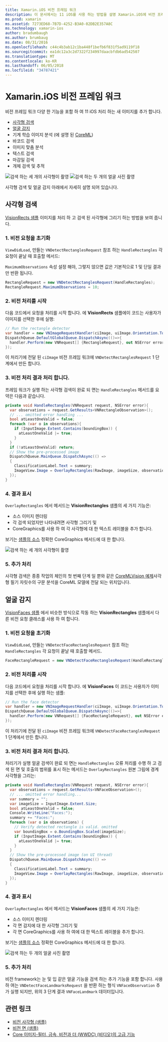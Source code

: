 ```yaml
---
title: Xamarin.iOS 비전 프레임 워크
description: 이 문서에서는 11 iOS를 사용 하는 방법을 설명 Xamarin.iOS에 비전 프레임 워크입니다. 사각형 검색에 설명 특히 검색 직면 하 고 있습니다.
ms.prod: xamarin
ms.assetid: 7273ED68-7B7D-4252-B3A0-02DB2E357A8C
ms.technology: xamarin-ios
author: bradumbaugh
ms.author: brumbaug
ms.date: 08/31/2016
ms.openlocfilehash: c44c4b3ab12c1ba448f1befb6f831f5ad9119f18
ms.sourcegitcommit: ea1dc12a3c2d7322f234997daacbfdb6ad542507
ms.translationtype: MT
ms.contentlocale: ko-KR
ms.lasthandoff: 06/05/2018
ms.locfileid: "34787421"
---
```

# <a name="vision-framework-in-xamarinios"></a>Xamarin.iOS 비전 프레임 워크

비전 프레임 워크 다양 한 기능을 포함 하 여 11 iOS 처리 하는 새 이미지를 추가 합니다.

- [사각형 검색](#rectangles)
- [얼굴 감지](#faces)
- 기계 학습 이미지 분석 (에 설명 된 [CoreML](~/ios/platform/introduction-to-ios11/coreml.md))
- 바코드 검색
- 이미지 맞춤 분석
- 텍스트 검색
- 마감일 검색
- 개체 검색 및 추적

![검색 하는 세 개의 사각형이 촬영](vision-images/found-rectangles-tiny.png) ![검색 하는 두 개의 얼굴 사진 촬영](vision-images/xamarin-home-faces-tiny.png)

사각형 검색 및 얼굴 감지 아래에서 자세히 설명 되어 있습니다.

<a name="rectangles" />

## <a name="rectangle-detection"></a>사각형 검색

[VisionRects 샘플](https://developer.xamarin.com/samples/monotouch/ios11/VisionRectangles/) 이미지를 처리 하 고 검색 된 사각형에 그리기 하는 방법을 보여 줍니다.

### <a name="1-initialize-the-vision-request"></a>1. 비전 요청을 초기화

`ViewDidLoad`, 만들는 `VNDetectRectanglesRequest` 참조 하는 `HandleRectangles` 각 요청이 끝날 때 호출할 메서드:

`MaximumObservations` 속성 설정 해야, 그렇지 않으면 값은 기본적으로 1 및 단일 결과만 반환 됩니다.

```csharp
RectangleRequest = new VNDetectRectanglesRequest(HandleRectangles);
RectangleRequest.MaximumObservations = 10;
```

### <a name="2-start-the-vision-processing"></a>2. 비전 처리를 시작

다음 코드에서 요청을 처리를 시작 합니다. 에 **VisionRects** 샘플에이 코드는 사용자가 이미지를 선택한 후에 실행:

```csharp
// Run the rectangle detector
var handler = new VNImageRequestHandler(ciImage, uiImage.Orientation.ToCGImagePropertyOrientation(), new VNImageOptions());
DispatchQueue.DefaultGlobalQueue.DispatchAsync(()=>{
  handler.Perform(new VNRequest[] {RectangleRequest}, out NSError error);
});
```

이 처리기에 전달 된 `ciImage` 비전 프레임 워크에 `VNDetectRectanglesRequest` 1 단계에서 만든 합니다.

### <a name="3-handle-the-results-of-vision-processing"></a>3. 비전 처리 결과 처리 합니다.

프레임 워크가 실행 하는 사각형 검색이 완료 되 면는 `HandleRectangles` 메서드를 요약은 다음과 같습니다.

```csharp
private void HandleRectangles(VNRequest request, NSError error){
  var observations = request.GetResults<VNRectangleObservation>();
  // ... omitted error handling ...
  bool atLeastOneValid = false;
  foreach (var o in observations){
    if (InputImage.Extent.Contains(boundingBox)) {
      atLeastOneValid |= true;
    }
  }
  if (!atLeastOneValid) return;
  // Show the pre-processed image
  DispatchQueue.MainQueue.DispatchAsync(() =>
  {
    ClassificationLabel.Text = summary;
    ImageView.Image = OverlayRectangles(RawImage, imageSize, observations);
  });
}
```

### <a name="4-display-the-results"></a>4. 결과 표시

`OverlayRectangles` 에서 메서드는 **VisionRectangles** 샘플의 세 가지 기능은:

- 소스 이미지 렌더링
- 각 검색 되었지만 나타내려면 사각형 그리기 및
- CoreGraphics를 사용 하 여 각 사각형에 대 한 텍스트 레이블을 추가 합니다.

보기는 [샘플의 소스](https://developer.xamarin.com/samples/monotouch/ios11/VisionRectangles/) 정확한 CoreGraphics 메서드에 대 한 합니다.

![검색 하는 세 개의 사각형이 촬영](vision-images/found-rectangles-phone-sml.png)

### <a name="5-further-processing"></a>5. 추가 처리

사각형 검색은 종종 작업의 체인의 첫 번째 단계 일 뿐와 같은 [CoreMLVision 예제](~/ios/platform/introduction-to-ios11/coreml.md#coremlvision)사각형 필기 자릿수의 구문 분석을 CoreML 모델에 전달 되는 위치입니다.


<a name="faces" />

## <a name="face-detection"></a>얼굴 감지

[VisionFaces 샘플](https://developer.xamarin.com/samples/monotouch/ios11/VisionFaces/) 에서 비슷한 방식으로 작동 하는 **VisionRectangles** 샘플에서 다른 비전 요청 클래스를 사용 하 여 합니다.

### <a name="1-initialize-the-vision-request"></a>1. 비전 요청을 초기화

`ViewDidLoad`, 만들는 `VNDetectFaceRectanglesRequest` 참조 하는 `HandleRectangles` 각 요청이 끝날 때 호출할 메서드.

```csharp
FaceRectangleRequest = new VNDetectFaceRectanglesRequest(HandleRectangles);
```

### <a name="2-start-the-vision-processing"></a>2. 비전 처리를 시작

다음 코드에서 요청을 처리를 시작 합니다. 에 **VisionFaces** 이 코드는 사용자가 이미지를 선택한 후에 실행 하는 샘플:

```csharp
// Run the face detector
var handler = new VNImageRequestHandler(ciImage, uiImage.Orientation.ToCGImagePropertyOrientation(), new VNImageOptions());
DispatchQueue.DefaultGlobalQueue.DispatchAsync(()=>{
  handler.Perform(new VNRequest[] {FaceRectangleRequest}, out NSError error);
});
```

이 처리기에 전달 된 `ciImage` 비전 프레임 워크에 `VNDetectFaceRectanglesRequest` 1 단계에서 만든 합니다.

### <a name="3-handle-the-results-of-vision-processing"></a>3. 비전 처리 결과 처리 합니다.

처리기가 실행 얼굴 검색이 완료 되 면는 `HandleRectangles` 오류 처리를 수행 하 고 검색 된 면 및 호출의 범위를 표시 하는 메서드는 `OverlayRectangles` 원본 그림에 경계 사각형을 그리는:

```csharp
private void HandleRectangles(VNRequest request, NSError error){
  var observations = request.GetResults<VNFaceObservation>();
  // ... omitted error handling...
  var summary = "";
  var imageSize = InputImage.Extent.Size;
  bool atLeastOneValid = false;
  Console.WriteLine("Faces:");
  summary += "Faces:";
  foreach (var o in observations) {
    // Verify detected rectangle is valid. omitted
    var boundingBox = o.BoundingBox.Scaled(imageSize);
    if (InputImage.Extent.Contains(boundingBox)) {
      atLeastOneValid |= true;
    }
  }
  // Show the pre-processed image (on UI thread)
  DispatchQueue.MainQueue.DispatchAsync(() =>
  {
    ClassificationLabel.Text = summary;
    ImageView.Image = OverlayRectangles(RawImage, imageSize, observations);
  });
}
```

### <a name="4-display-the-results"></a>4. 결과 표시

`OverlayRectangles` 에서 메서드는 **VisionFaces** 샘플의 세 가지 기능은:

- 소스 이미지 렌더링
- 각 면 감지에 대 한 사각형 그리기 및
- 각 면 CoreGraphics를 사용 하 여에 대 한 텍스트 레이블을 추가 합니다.

보기는 [샘플의 소스](https://developer.xamarin.com/samples/monotouch/ios11/VisionFaces/) 정확한 CoreGraphics 메서드에 대 한 합니다.

![검색 하는 두 개의 얼굴 사진 촬영](vision-images/found-faces-phone-sml.png)

### <a name="5-further-processing"></a>5. 추가 처리

비전 framework는 눈 및 입 같은 얼굴 기능을 검색 하는 추가 기능을 포함 합니다. 사용 하 여는 `VNDetectFaceLandmarksRequest` 을 반환 하는 형식 `VNFaceObservation` 추가 실행 되지만, 위의 3 단계 결과 `VNFaceLandmark` 데이터입니다.


## <a name="related-links"></a>관련 링크

- [비전 사각형 (샘플)](https://developer.xamarin.com/samples/monotouch/ios11/VisionRectangles/)
- [비전 면 (샘플)](https://developer.xamarin.com/samples/monotouch/ios11/VisionFaces/)
- [Core 이미지-필터, 금속, 비전과 더 (WWDC) (비디오)의 고급 기능](https://developer.apple.com/videos/play/wwdc2017/510/)
